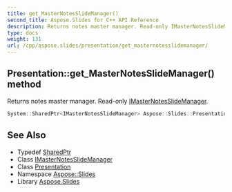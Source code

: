 ```yaml
---
title: get_MasterNotesSlideManager()
second_title: Aspose.Slides for C++ API Reference
description: Returns notes master manager. Read-only IMasterNotesSlideManager.
type: docs
weight: 131
url: /cpp/aspose.slides/presentation/get_masternotesslidemanager/
---
```

## Presentation::get_MasterNotesSlideManager() method


Returns notes master manager. Read-only [IMasterNotesSlideManager](../../imasternotesslidemanager/).

```cpp
System::SharedPtr<IMasterNotesSlideManager> Aspose::Slides::Presentation::get_MasterNotesSlideManager() override
```

## See Also

* Typedef [SharedPtr](../../system/sharedptr/)
* Class [IMasterNotesSlideManager](../imasternotesslidemanager/)
* Class [Presentation](./)
* Namespace [Aspose::Slides](../)
* Library [Aspose.Slides](../../)
